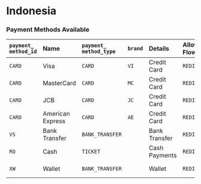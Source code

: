 # Indonesia

### Payment Methods Available

| `payment_` `method_id` | **Name** | `payment_ method_type` | `brand` | **Details** | Allowed Flows | **Logo** |
| :--- | :--- | :--- | :--- | :--- | :--- | :--- |
| `CARD` | Visa | `CARD` | `VI` | Credit Card | `REDIRECT` | ​https://pay.dlocal.com/views/2.0/images/payments/VI.png​ |
| `CARD` | MasterCard | `CARD` | `MC` | Credit Card | `REDIRECT` | ​https://pay.dlocal.com/views/2.0/images/payments/MC.png​ |
| `CARD` | JCB | `CARD` | `JC` | Credit Card | `REDIRECT` | ​https://pay.dlocal.com/views/2.0/images/payments/JC.png​ |
| `CARD` | American Express | `CARD` | `AE` | Credit Card | `REDIRECT` | https://pay.dlocal.com/views/2.0/images/payments/AE.png |
| `VS` | Bank Transfer | `BANK_TRANSFER` |  | Bank Transfer | `REDIRECT` | ​[https://pay.dlocal.com/views/2.0/images/payments/VS.png](https://pay.dlocal.com/views/2.0/images/payments/VS.png) |
| `RO` | Cash | `TICKET` |  | Cash Payments | `REDIRECT` | [https://pay.dlocal.com/views/2.0/images/payments/RO.png](https://pay.dlocal.com/views/2.0/images/payments/RO.png) |
| `XW` | Wallet | `BANK_TRANSFER` |  | Wallet | `REDIRECT` | [https://pay.dlocal.com/views/2.0/images/payments/XW.png](https://pay.dlocal.com/views/2.0/images/payments/XW.png) |



